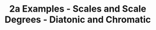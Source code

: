 ---
layout: chapter
title: 2a Examples - Scales and Scale Degrees - Diatonic and Chromatic
abc: true
---